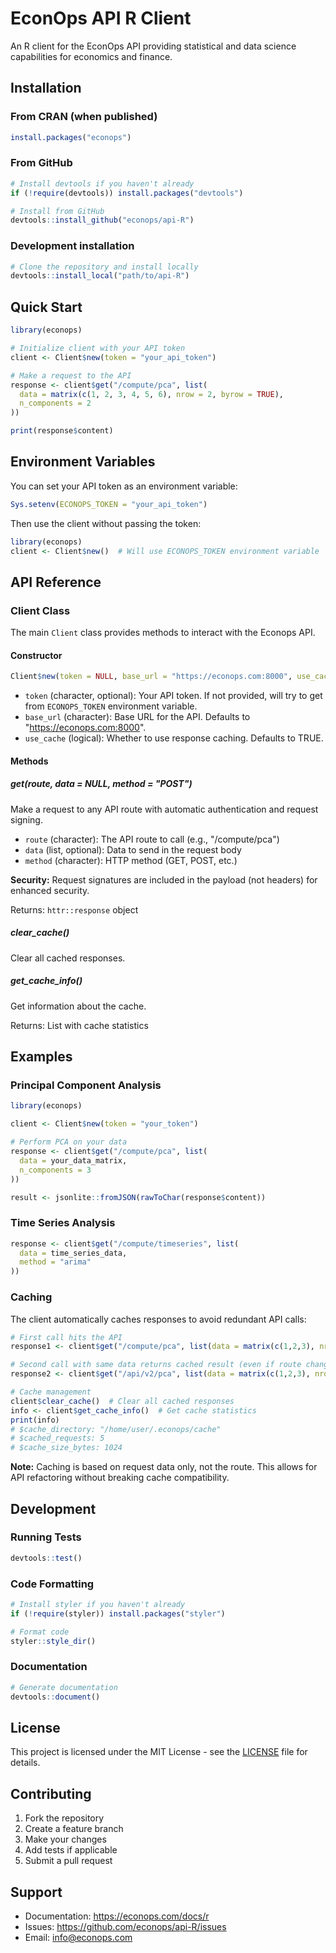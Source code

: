 # EconOps API R Client

An R client for the EconOps API providing statistical and data science capabilities for economics and finance.

## Installation

### From CRAN (when published)
```r
install.packages("econops")
```

### From GitHub
```r
# Install devtools if you haven't already
if (!require(devtools)) install.packages("devtools")

# Install from GitHub
devtools::install_github("econops/api-R")
```

### Development installation
```r
# Clone the repository and install locally
devtools::install_local("path/to/api-R")
```

## Quick Start

```r
library(econops)

# Initialize client with your API token
client <- Client$new(token = "your_api_token")

# Make a request to the API
response <- client$get("/compute/pca", list(
  data = matrix(c(1, 2, 3, 4, 5, 6), nrow = 2, byrow = TRUE),
  n_components = 2
))

print(response$content)
```

## Environment Variables

You can set your API token as an environment variable:

```r
Sys.setenv(ECONOPS_TOKEN = "your_api_token")
```

Then use the client without passing the token:

```r
library(econops)
client <- Client$new()  # Will use ECONOPS_TOKEN environment variable
```

## API Reference

### Client Class

The main `Client` class provides methods to interact with the Econops API.

#### Constructor

```r
Client$new(token = NULL, base_url = "https://econops.com:8000", use_cache = TRUE)
```

- `token` (character, optional): Your API token. If not provided, will try to get from `ECONOPS_TOKEN` environment variable.
- `base_url` (character): Base URL for the API. Defaults to "https://econops.com:8000".
- `use_cache` (logical): Whether to use response caching. Defaults to TRUE.

#### Methods

##### get(route, data = NULL, method = "POST")

Make a request to any API route with automatic authentication and request signing.

- `route` (character): The API route to call (e.g., "/compute/pca")
- `data` (list, optional): Data to send in the request body
- `method` (character): HTTP method (GET, POST, etc.)

**Security:** Request signatures are included in the payload (not headers) for enhanced security.

Returns: `httr::response` object

##### clear_cache()

Clear all cached responses.

##### get_cache_info()

Get information about the cache.

Returns: List with cache statistics

## Examples

### Principal Component Analysis
```r
library(econops)

client <- Client$new(token = "your_token")

# Perform PCA on your data
response <- client$get("/compute/pca", list(
  data = your_data_matrix,
  n_components = 3
))

result <- jsonlite::fromJSON(rawToChar(response$content))
```

### Time Series Analysis
```r
response <- client$get("/compute/timeseries", list(
  data = time_series_data,
  method = "arima"
))
```

### Caching

The client automatically caches responses to avoid redundant API calls:

```r
# First call hits the API
response1 <- client$get("/compute/pca", list(data = matrix(c(1,2,3), nrow = 1)))

# Second call with same data returns cached result (even if route changes)
response2 <- client$get("/api/v2/pca", list(data = matrix(c(1,2,3), nrow = 1)))  # Same cache hit!

# Cache management
client$clear_cache()  # Clear all cached responses
info <- client$get_cache_info()  # Get cache statistics
print(info)
# $cache_directory: "/home/user/.econops/cache"
# $cached_requests: 5
# $cache_size_bytes: 1024
```

**Note:** Caching is based on request data only, not the route. This allows for API refactoring without breaking cache compatibility.

## Development

### Running Tests
```r
devtools::test()
```

### Code Formatting
```r
# Install styler if you haven't already
if (!require(styler)) install.packages("styler")

# Format code
styler::style_dir()
```

### Documentation
```r
# Generate documentation
devtools::document()
```

## License

This project is licensed under the MIT License - see the [LICENSE](LICENSE) file for details.

## Contributing

1. Fork the repository
2. Create a feature branch
3. Make your changes
4. Add tests if applicable
5. Submit a pull request

## Support

- Documentation: https://econops.com/docs/r
- Issues: https://github.com/econops/api-R/issues
- Email: info@econops.com

